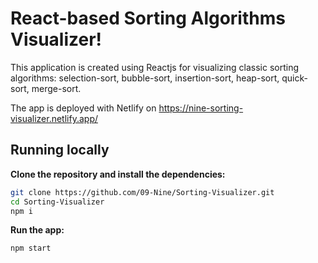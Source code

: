 # React-based Sorting Algorithms Visualizer!

This application is created using Reactjs for visualizing classic sorting algorithms: selection-sort, bubble-sort, insertion-sort, heap-sort, quick-sort, merge-sort.

The app is deployed with Netlify on https://nine-sorting-visualizer.netlify.app/

## Running locally

**Clone the repository and install the dependencies:**

```sh
git clone https://github.com/09-Nine/Sorting-Visualizer.git
cd Sorting-Visualizer
npm i
```

**Run the app:**

```sh
npm start
```
